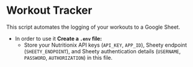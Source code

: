 # Workout Tracker

This script automates the logging of your workouts to a Google Sheet.


- In order to use it **Create a `.env` file:**
   * Store your Nutritionix API keys (`API_KEY`, `APP_ID`), Sheety endpoint (`SHEETY_ENDPOINT`), and Sheety authentication details (`USERNAME`, `PASSWORD`, `AUTHORIZATION`) in this file.


